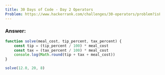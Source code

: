 ```yaml
---
title: 30 Days of Code - Day 2 Operators
Problem: https://www.hackerrank.com/challenges/30-operators/problem?isFullScreen=true
---
```


### **Answer:**

```js
function solve(meal_cost, tip_percent, tax_percent) {
	const tip = (tip_percent / 100) * meal_cost
	const tax = (tax_percent / 100) * meal_cost
	console.log(Math.round(tip + tax + meal_cost))
}

solve(12.0, 20, 8)
```

<!-- **Explanation** -->

